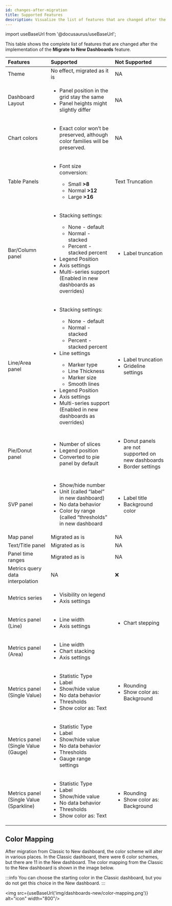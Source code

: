```yaml
---
id: changes-after-migration
title: Supported Features
description: Visualize the list of features that are changed after the implementation of the **Migrate to New Dashboards** feature.
---
```

import useBaseUrl from '@docusaurus/useBaseUrl';

This table shows the complete list of features that are changed after the implementation of the **Migrate to New Dashboards** feature.

| Features |  Supported    |   Not Supported   |
| :--------   | :-------------    |   :------------  |  
| Theme      | No effect, migrated as it is | NA  |
| Dashboard Layout | <ul> <li>Panel position in the grid stay the same</li> <li>Panel heights might slightly differ</li> </ul> | NA |
| Chart colors | <ul> <li>Exact color won’t be preserved, although color families will be preserved.</li> </ul> |  NA |
| Table Panels | <ul><li>Font size conversion:</li> <ul> <li>Small **>8**</li> <li>Normal **>12**</li> <li>Large **>16**</li> </ul> </ul> | Text Truncation |
| Bar/Column panel | <ul><li>Stacking settings:</li> <ul> <li>None - default</li>  <li>Normal - stacked</li> <li>Percent - stacked percent</li> </ul> <li>Legend Position</li> <li>Axis settings</li> <li>Multi-series support (Enabled in new dashboards as overrides)</li></ul> | <ul> <li>Label truncation </li> </ul> |
| Line/Area panel | <ul><li>Stacking settings:</li> <ul> <li>None - default</li>  <li>Normal - stacked</li> <li>Percent - stacked percent</li> </ul> <li>Line settings </li> <ul> <li>Marker type</li> <li>Line Thickness</li> <li>Marker size</li> <li>Smooth lines</li></ul> <li>Legend Position</li> <li>Axis settings</li> <li>Multi-series support (Enabled in new dashboards as overrides)</li> </ul> | <ul> <li>Label truncation</li> <li>Grideline settings</li> </ul> |
| Pie/Donut panel | <ul> <li>Number of slices</li> <li>Legend position</li> <li>Converted to pie panel by default</li> </ul> | <ul><li>Donut panels are not supported on new dashboards</li> <li>Border settings</li> </ul> |
| SVP panel | <ul> <li>Show/hide number</li> <li>Unit (called “label” in new dashboard)</li> <li>No data behavior</li> <li>Color by range (called “thresholds” in new dashboard</li> </ul> |    <ul><li>Label title</li> <li>Background color</li> </ul> |
| Map panel |  Migrated as is |  NA |
| Text/Title panel | Migrated as is | NA |
| Panel time ranges | Migrated as is |   NA  |
| Metrics query data interpolation | NA  |  ❌  |
| Metrics series  | <ul><li>Visibility on legend</li> <li>Axis settings</li> </ul>
| Metrics panel (Line) | <ul><li>Line width</li> <li>Axis settings</li> </ul> | <ul> <li>Chart stepping</li> </ul> |
| Metrics panel (Area) | <ul> <li>Line width</li> <li>Chart stacking</li> <li>Axis settings</li> </ul> |
| Metrics panel (Single Value) | <ul> <li>Statistic Type</li> <li>Label</li> <li>Show/hide value</li>  <li>No data behavior</li> <li>Thresholds</li> <li>Show color as: Text</li> </ul> | <ul><li>Rounding</li> <li>Show color as: Background</li> </ul> |
| Metrics panel (Single Value (Gauge) | <ul><li>Statistic Type</li> <li>Label</li>  <li>Show/hide value</li>  <li>No data behavior</li> <li>Thresholds</li> <li>Gauge range settings</li> </ul> |
| Metrics panel (Single Value (Sparkline) | <ul> <li>Statistic Type</li> <li>Label</li>  <li>Show/hide value</li>  <li>No data behavior</li> <li>Thresholds</li> <li>Show color as: Text</li> </ul>| <ul><li>Rounding</li> <li>Show color as: Background</li> </ul>

## Color Mapping

After migration from Classic to New dashboard, the color scheme will alter in various places. In the Classic dashboard, there were 6 color schemes, but there are 11 in the New dashboard. The color mapping from the Classic to the New dashboard is shown in the image below.

:::info
You can choose the starting color in the Classic dashboard, but you do not get this choice in the New dashboard.
:::

<img src={useBaseUrl('img/dashboards-new/color-mapping.png')} alt="icon" width="800"/>